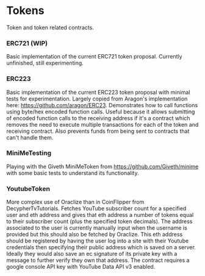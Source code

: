 # Tokens

Token and token related contracts.

### ERC721 (WIP)
Basic implementation of the current ERC721 token proposal. Currently unfinished, still experimenting.

### ERC223
Basic implementation of the current ERC223 token proposal with minimal tests for experimentation. Largely copied from Aragon's implementation here: https://github.com/aragon/ERC23. Demonstrates how to call functions using byte/hex encoded function calls. Useful because it allows submitting of encoded function calls to the receiving address if it's a contract which removes the need to execute multiple transactions for each of the token and receiving contract. Also prevents funds from being sent to contracts that can't handle them.

### MiniMeTesting
Playing with the Giveth MiniMeToken from https://github.com/Giveth/minime with some basic tests to understand its functionality.

### YoutubeToken
More complex use of Oraclize than in CoinFlipper from DecypherTvTutorials. Fetches YouTube subscriber count for a specified user and eth address and gives that eth address a number of tokens equal to their subscriber count (plus the specified token decimals). The address associated to the user is currently manually input when the username is provided but this should also be fetched by Oraclize. This eth address should be registered by having the user log into a site with their Youtube credentials then specifying their public address which is saved on a server. Ideally they would also save an ec signature of its private key with a message to further verify they own that address. The contract requires a google console API key with YouTube Data API v3 enabled.